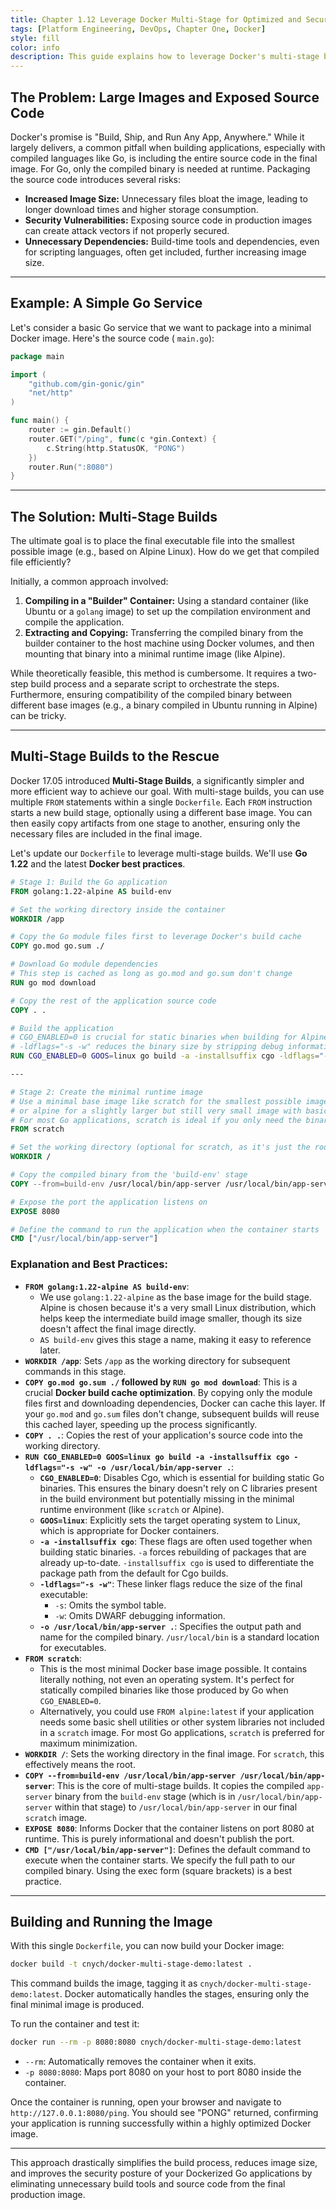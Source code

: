 ```yaml
---
title: Chapter 1.12 Leverage Docker Multi-Stage for Optimized and Secure Docker Images
tags: [Platform Engineering, DevOps, Chapter One, Docker]
style: fill
color: info
description: This guide explains how to leverage Docker's multi-stage builds to create optimized and secure Docker images for Go applications. It addresses the common challenge of minimizing image size and preventing source code inclusion in production images, particularly for compiled languages like Go.
---
```


## The Problem: Large Images and Exposed Source Code

Docker's promise is "Build, Ship, and Run Any App, Anywhere." While it largely delivers, a common pitfall when building applications, especially with compiled languages like Go, is including the entire source code in the final image. For Go, only the compiled binary is needed at runtime. Packaging the source code introduces several risks:

- **Increased Image Size:** Unnecessary files bloat the image, leading to longer download times and higher storage consumption.
- **Security Vulnerabilities:** Exposing source code in production images can create attack vectors if not properly secured.
- **Unnecessary Dependencies:** Build-time tools and dependencies, even for scripting languages, often get included, further increasing image size.

---

## Example: A Simple Go Service

Let's consider a basic Go service that we want to package into a minimal Docker image. Here's the source code ( `main.go`):

```go
package main

import (
	"github.com/gin-gonic/gin"
	"net/http"
)

func main() {
	router := gin.Default()
	router.GET("/ping", func(c *gin.Context) {
		c.String(http.StatusOK, "PONG")
	})
	router.Run(":8080")
}
```

---

## The Solution: Multi-Stage Builds

The ultimate goal is to place the final executable file into the smallest possible image (e.g., based on Alpine Linux). How do we get that compiled file efficiently?

Initially, a common approach involved:

1. **Compiling in a "Builder" Container:** Using a standard container (like Ubuntu or a `golang` image) to set up the compilation environment and compile the application.
2. **Extracting and Copying:** Transferring the compiled binary from the builder container to the host machine using Docker volumes, and then mounting that binary into a minimal runtime image (like Alpine).

While theoretically feasible, this method is cumbersome. It requires a two-step build process and a separate script to orchestrate the steps. Furthermore, ensuring compatibility of the compiled binary between different base images (e.g., a binary compiled in Ubuntu running in Alpine) can be tricky.

---

## Multi-Stage Builds to the Rescue

Docker 17.05 introduced **Multi-Stage Builds**, a significantly simpler and more efficient way to achieve our goal. With multi-stage builds, you can use multiple `FROM` statements within a single `Dockerfile`. Each `FROM` instruction starts a new build stage, optionally using a different base image. You can then easily copy artifacts from one stage to another, ensuring only the necessary files are included in the final image.

Let's update our `Dockerfile` to leverage multi-stage builds. We'll use **Go 1.22** and the latest **Docker best practices**.

```dockerfile
# Stage 1: Build the Go application
FROM golang:1.22-alpine AS build-env

# Set the working directory inside the container
WORKDIR /app

# Copy the Go module files first to leverage Docker's build cache
COPY go.mod go.sum ./

# Download Go module dependencies
# This step is cached as long as go.mod and go.sum don't change
RUN go mod download

# Copy the rest of the application source code
COPY . .

# Build the application
# CGO_ENABLED=0 is crucial for static binaries when building for Alpine
# -ldflags="-s -w" reduces the binary size by stripping debug information
RUN CGO_ENABLED=0 GOOS=linux go build -a -installsuffix cgo -ldflags="-s -w" -o /usr/local/bin/app-server .

---

# Stage 2: Create the minimal runtime image
# Use a minimal base image like scratch for the smallest possible image
# or alpine for a slightly larger but still very small image with basic utilities.
# For most Go applications, scratch is ideal if you only need the binary.
FROM scratch

# Set the working directory (optional for scratch, as it's just the root)
WORKDIR /

# Copy the compiled binary from the 'build-env' stage
COPY --from=build-env /usr/local/bin/app-server /usr/local/bin/app-server

# Expose the port the application listens on
EXPOSE 8080

# Define the command to run the application when the container starts
CMD ["/usr/local/bin/app-server"]
```

### Explanation and Best Practices:

- **`FROM golang:1.22-alpine AS build-env`**:
  - We use `golang:1.22-alpine` as the base image for the build stage. Alpine is chosen because it's a very small Linux distribution, which helps keep the intermediate build image smaller, though its size doesn't affect the final image directly.
  - `AS build-env` gives this stage a name, making it easy to reference later.
- **`WORKDIR /app`**: Sets `/app` as the working directory for subsequent commands in this stage.
- **`COPY go.mod go.sum ./` followed by `RUN go mod download`**: This is a crucial **Docker build cache optimization**. By copying only the module files first and downloading dependencies, Docker can cache this layer. If your `go.mod` and `go.sum` files don't change, subsequent builds will reuse this cached layer, speeding up the process significantly.
- **`COPY . .`**: Copies the rest of your application's source code into the working directory.
- **`RUN CGO_ENABLED=0 GOOS=linux go build -a -installsuffix cgo -ldflags="-s -w" -o /usr/local/bin/app-server .`**:
  - **`CGO_ENABLED=0`**: Disables Cgo, which is essential for building static Go binaries. This ensures the binary doesn't rely on C libraries present in the build environment but potentially missing in the minimal runtime environment (like `scratch` or Alpine).
  - **`GOOS=linux`**: Explicitly sets the target operating system to Linux, which is appropriate for Docker containers.
  - **`-a -installsuffix cgo`**: These flags are often used together when building static binaries. `-a` forces rebuilding of packages that are already up-to-date. `-installsuffix cgo` is used to differentiate the package path from the default for Cgo builds.
  - **`-ldflags="-s -w"`**: These linker flags reduce the size of the final executable:
    - `-s`: Omits the symbol table.
    - `-w`: Omits DWARF debugging information.
  - **`-o /usr/local/bin/app-server .`**: Specifies the output path and name for the compiled binary. `/usr/local/bin` is a standard location for executables.
- **`FROM scratch`**:
  - This is the most minimal Docker base image possible. It contains literally nothing, not even an operating system. It's perfect for statically compiled binaries like those produced by Go when `CGO_ENABLED=0`.
  - Alternatively, you could use `FROM alpine:latest` if your application needs some basic shell utilities or other system libraries not included in a `scratch` image. For most Go applications, `scratch` is preferred for maximum minimization.
- **`WORKDIR /`**: Sets the working directory in the final image. For `scratch`, this effectively means the root.
- **`COPY --from=build-env /usr/local/bin/app-server /usr/local/bin/app-server`**: This is the core of multi-stage builds. It copies the compiled `app-server` binary from the `build-env` stage (which is in `/usr/local/bin/app-server` within that stage) to `/usr/local/bin/app-server` in our final `scratch` image.
- **`EXPOSE 8080`**: Informs Docker that the container listens on port 8080 at runtime. This is purely informational and doesn't publish the port.
- **`CMD ["/usr/local/bin/app-server"]`**: Defines the default command to execute when the container starts. We specify the full path to our compiled binary. Using the exec form (square brackets) is a best practice.

---

## Building and Running the Image

With this single `Dockerfile`, you can now build your Docker image:

```bash
docker build -t cnych/docker-multi-stage-demo:latest .
```

This command builds the image, tagging it as `cnych/docker-multi-stage-demo:latest`. Docker automatically handles the stages, ensuring only the final minimal image is produced.

To run the container and test it:

```bash
docker run --rm -p 8080:8080 cnych/docker-multi-stage-demo:latest
```

- `--rm`: Automatically removes the container when it exits.
- `-p 8080:8080`: Maps port 8080 on your host to port 8080 inside the container.

Once the container is running, open your browser and navigate to `http://127.0.0.1:8080/ping`. You should see "PONG" returned, confirming your application is running successfully within a highly optimized Docker image.

---

This approach drastically simplifies the build process, reduces image size, and improves the security posture of your Dockerized Go applications by eliminating unnecessary build tools and source code from the final production image.
